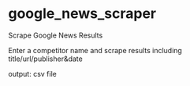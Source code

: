 # google_news_scraper
Scrape Google News Results

Enter a competitor name and scrape results including title/url/publisher&date

output: csv file
